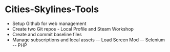# Cities-Skylines-Tools

- Setup Github for web management
- Create two Git repos - Local Profile and Steam Workshop
- Create and commit baseline files
- Manage subscriptions and local assets
-- Load Screen Mod
-- Selenium
-- PHP
